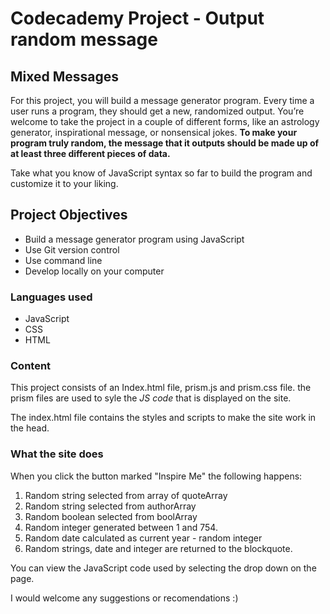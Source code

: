 # Codecademy Project - Output random message

## Mixed Messages

For this project, you will build a message generator program. Every time a user runs a program, they should get a new, randomized output. You’re welcome to take the project in a couple of different forms, like an astrology generator, inspirational message, or nonsensical jokes. __To make your program truly random, the message that it outputs should be made up of at least three different pieces of data.__

Take what you know of JavaScript syntax so far to build the program and customize it to your liking.

## Project Objectives

* Build a message generator program using JavaScript
* Use Git version control
* Use command line
* Develop locally on your computer

### Languages used

* JavaScript
* CSS
* HTML

### Content

This project consists of an Index.html file, prism.js and prism.css file.
the prism files are used to syle the *JS code* that is displayed on the site.

The index.html file contains the styles and scripts to make the site work in the head.

### What the site does

When you click the button marked "Inspire Me" the following happens:

1. Random string selected from array of quoteArray
2. Random string selected from authorArray
3. Random boolean selected from boolArray
4. Random integer generated between 1 and 754.
5. Random date calculated as current  year - random integer
6. Random strings, date and integer are returned to the blockquote.

You can view the JavaScript code used by selecting the drop down on the page.

I would welcome any suggestions or recomendations :)
